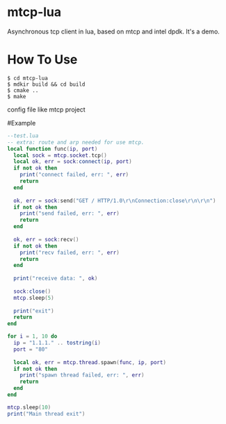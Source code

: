 # mtcp-lua
Asynchronous tcp client in lua, based on mtcp and intel dpdk. It's a demo.


# How To Use

```
$ cd mtcp-lua
$ mdkir build && cd build
$ cmake ..
$ make
```
config file like mtcp project

#Example

```lua
--test.lua
-- extra: route and arp needed for use mtcp.
local function func(ip, port)
  local sock = mtcp.socket.tcp()
  local ok, err = sock:connect(ip, port)
  if not ok then
    print("connect failed, err: ", err)
    return
  end
  
  ok, err = sock:send("GET / HTTP/1.0\r\nConnection:close\r\n\r\n")
  if not ok then
    print("send failed, err: ", err)
    return
  end
  
  ok, err = sock:recv()
  if not ok then
    print("recv failed, err: ", err)
    return
  end
  
  print("receive data: ", ok)
  
  sock:close()
  mtcp.sleep(5)
  
  print("exit")
  return
end

for i = 1, 10 do
  ip = "1.1.1." .. tostring(i)
  port = "80"
  
  local ok, err = mtcp.thread.spawn(func, ip, port)
  if not ok then
    print("spawn thread failed, err: ", err)
    return
  end
end

mtcp.sleep(10)
print("Main thread exit")
```
